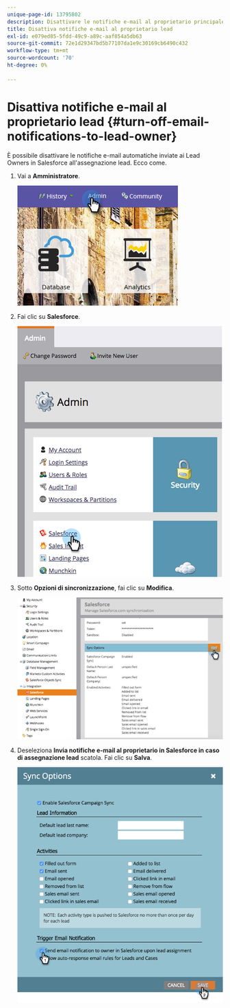 ```yaml
---
unique-page-id: 13795802
description: Disattivare le notifiche e-mail al proprietario principale - Documenti Marketo - Documentazione del prodotto
title: Disattiva notifiche e-mail al proprietario lead
exl-id: e079ed85-5fdd-49c9-a89c-aaf854a5db63
source-git-commit: 72e1d29347bd5b77107da1e9c30169cb6490c432
workflow-type: tm+mt
source-wordcount: '70'
ht-degree: 0%

---
```


# Disattiva notifiche e-mail al proprietario lead {#turn-off-email-notifications-to-lead-owner}

È possibile disattivare le notifiche e-mail automatiche inviate ai Lead Owners in Salesforce all&#39;assegnazione lead. Ecco come.

1. Vai a **Amministratore**.

   ![](assets/admin-1.png)

1. Fai clic su **Salesforce**.

   ![](assets/adminsalesforce.png)

1. Sotto **Opzioni di sincronizzazione**, fai clic su **Modifica**.

   ![](assets/salesforcesummary2.jpg)

1. Deseleziona **Invia notifiche e-mail al proprietario in Salesforce in caso di assegnazione lead** scatola. Fai clic su **Salva**.

   ![](assets/new-screen.png)
